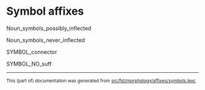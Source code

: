 
# Symbol affixes

Noun_symbols_possibly_inflected 

Noun_symbols_never_inflected 

SYMBOL_connector 

SYMBOL_NO_suff 

* * *

<small>This (part of) documentation was generated from [src/fst/morphology/affixes/symbols.lexc](https://github.com/giellalt/lang-nob/blob/main/src/fst/morphology/affixes/symbols.lexc)</small>

